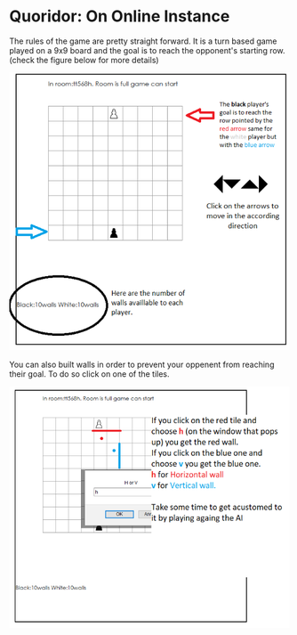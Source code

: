 # Quoridor: On Online Instance
The rules of the game are pretty straight forward. It is a turn based game played on a 9x9 board and the goal is to reach the opponent's starting row. (check the figure below for more details)



![](figure1.png)


You can also built walls in order to prevent your oppenent from reaching their goal. To do so click on one of the tiles.

![](figure2.png)                              
